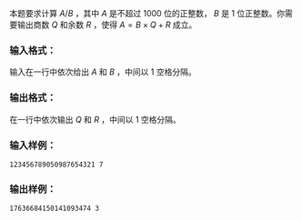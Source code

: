 <!-- Title
A除以B (20)
-->
本题要求计算 $A/B$ ，其中 $A$ 是不超过 1000 位的正整数， $B$ 是 1 位正整数。你需要输出商数 $Q$ 和余数 $R$ ，使得 $A
= B \times Q + R$ 成立。

### 输入格式：

输入在一行中依次给出 $A$ 和 $B$ ，中间以 1 空格分隔。

### 输出格式：

在一行中依次输出 $Q$ 和 $R$ ，中间以 1 空格分隔。

### 输入样例：

    
    
    123456789050987654321 7

### 输出样例：

    
    
    17636684150141093474 3

